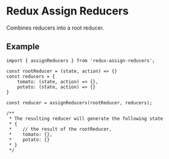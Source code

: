 # Redux Assign Reducers
Combines reducers into a root reducer.

## Example
```
import { assignReducers } from 'redux-assign-reducers';

const rootReducer = (state, action) => {}
const reducers = {
    tomato: (state, action) => {},
    potato: (state, action) => {}
}

const reducer = assignReducers(rootReducer, reducers);

/**
 * The resulting reducer will generate the following state
 * {
 *    // the result of the rootReducer,
 *    tomato: {},
 *    potato: {}
 * }
 */
```

